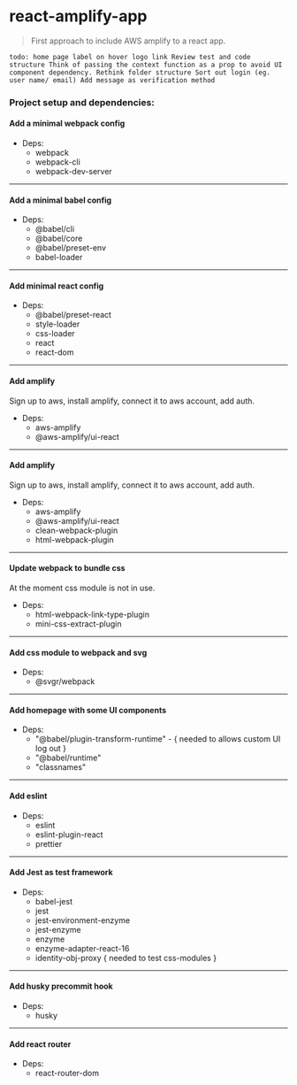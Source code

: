 # react-amplify-app

> First approach to include AWS amplify to a react app.

`todo:
home page label on hover logo link
Review test and code structure
Think of passing the context function as a prop to avoid UI component dependency.
Rethink folder structure
Sort out login (eg. user name/ email)
Add message as verification method`

### Project setup and dependencies:

<h4>Add a minimal webpack config</h4>

* Deps: 
    * webpack
    * webpack-cli
    * webpack-dev-server
---

<h4>Add a minimal babel config</h4>

* Deps:
    * @babel/cli
    * @babel/core
    * @babel/preset-env
    * babel-loader
---

<h4>Add minimal react config</h4>

* Deps:
    * @babel/preset-react
    * style-loader
    * css-loader
    * react
    * react-dom
---

<h4>Add amplify</h4>

Sign up to aws, install amplify, connect it to aws account, add auth.

* Deps: 
    * aws-amplify
    * @aws-amplify/ui-react
---

<h4>Add amplify</h4>

Sign up to aws, install amplify, connect it to aws account, add auth.
* Deps: 
    * aws-amplify
    * @aws-amplify/ui-react
    * clean-webpack-plugin
    * html-webpack-plugin
---

<h4>Update webpack to bundle css</h4>

At the moment css module is not in use.
* Deps:
    * html-webpack-link-type-plugin
    * mini-css-extract-plugin
---

<h4>Add css module to webpack and svg</h4>

* Deps: 
    *  @svgr/webpack

---
<h4>Add homepage with some UI components</h4>

* Deps: 
    * "@babel/plugin-transform-runtime" - { needed to allows custom UI log out }
    * "@babel/runtime"
    * "classnames"
---

<h4>Add eslint</h4> 

* Deps:
    * eslint
    * eslint-plugin-react
    * prettier
---

<h4>Add Jest as test framework</h4>

* Deps:
    * babel-jest
    * jest
    * jest-environment-enzyme
    * jest-enzyme
    * enzyme
    * enzyme-adapter-react-16
    * identity-obj-proxy { needed to test css-modules }
---

<h4>Add husky precommit hook</h4>

* Deps:
    * husky
---

<h4>Add react router</h4>

* Deps:
    * react-router-dom
